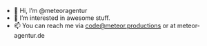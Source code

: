 - 👋 Hi, I’m @meteoragentur
- 👀 I’m interested in awesome stuff.
- 📫 You can reach me via code@meteor.productions or at meteor-agentur.de
